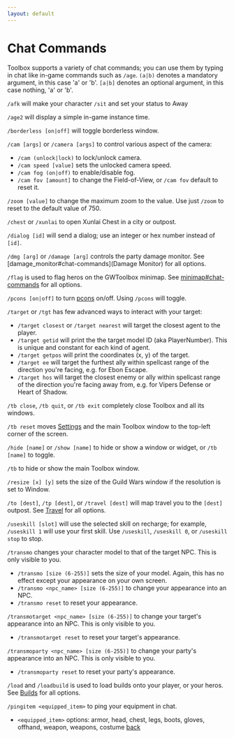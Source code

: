 ```yaml
---
layout: default
---
```


# Chat Commands

Toolbox supports a variety of chat commands; you can use them by typing in chat like in-game commands such as `/age`.
`(a|b)` denotes a mandatory argument, in this case 'a' or 'b'.
`[a|b]` denotes an optional argument, in this case nothing, 'a' or 'b'.


`/afk` will make your character `/sit` and set your status to Away

`/age2` will display a simple in-game instance time.

`/borderless [on|off]` will toggle borderless window.

`/cam [args]` or `/camera [args]` to control various aspect of the camera:
* `/cam (unlock|lock)` to lock/unlock camera.
* `/cam speed [value]` sets the unlocked camera speed.
* `/cam fog (on|off)` to enable/disable fog.
* `/cam fov [amount]` to change the Field-of-View, or `/cam fov` default to reset it.

`/zoom [value]` to change the maximum zoom to the value. Use just `/zoom` to reset to the default value of 750.

`/chest` or `/xunlai` to open Xunlai Chest in a city or outpost.

`/dialog [id]` will send a dialog; use an integer or hex number instead of `[id]`.

`/dmg [arg]` or `/damage [arg]` controls the party damage monitor. See [damage_monitor#chat-commands](Damage Monitor) for all options.

`/flag` is used to flag heros on the GWToolbox minimap. See [minimap#chat-commands](Minimap) for all options.

`/pcons [on|off]` to turn [pcons](pcons) on/off. Using `/pcons` will toggle.

`/target` or `/tgt` has few advanced ways to interact with your target:
* `/target closest` or `/target nearest` will target the closest agent to the player.
* `/target getid` will print the the target model ID (aka PlayerNumber). This is unique and constant for each kind of agent.
* `/target getpos` will print the coordinates (x, y) of the target.
* `/target ee` will target the furthest ally within spellcast range of the direction you're facing, e.g. for Ebon Escape.
* `/target hos` will target the closest enemy or ally within spellcast range of the direction you're facing away from, e.g. for Vipers Defense or Heart of Shadow.

`/tb close`, `/tb quit`, or `/tb exit` completely close Toolbox and all its windows.

`/tb reset` moves [Settings](settings) and the main Toolbox window to the top-left corner of the screen.

`/hide [name]` or `/show [name]` to hide or show a window or widget, or `/tb [name]` to toggle.

`/tb` to hide or show the main Toolbox window.

`/resize [x] [y]` sets the size of the Guild Wars window if the resolution is set to Window.

`/to [dest]`, `/tp [dest]`, or `/travel [dest]` will map travel you to the `[dest]` outpost. See [Travel](travel#chat-commands) for all options.

`/useskill [slot]` will use the selected skill on recharge; for example, `/useskill 1` will use your first skill. Use `/useskill`, `/useskill 0`, or `/useskill stop` to stop.

`/transmo` changes your character model to that of the target NPC. This is only visible to you.
* `/transmo [size (6-255)]` sets the size of your model. Again, this has no effect except your appearance on your own screen.
* `/transmo <npc_name> [size (6-255)]` to change your appearance into an NPC.
* `/transmo reset` to reset your appearance.

`/transmotarget <npc_name> [size (6-255)]` to change your target's appearance into an NPC. This is only visible to you.
* `/transmotarget reset` to reset your target's appearance.

`/transmoparty <npc_name> [size (6-255)]` to change your party's appearance into an NPC. This is only visible to you.
* `/transmoparty reset` to reset your party's appearance.

`/load` and `/loadbuild` is used to load builds onto your player, or your heros. See [Builds](builds#chat-commands) for all options.

`/pingitem <equipped_item>` to ping your equipment in chat.
* `<equipped_item>` options: armor, head, chest, legs, boots, gloves, offhand, weapon, weapons, costume
[back](./)
